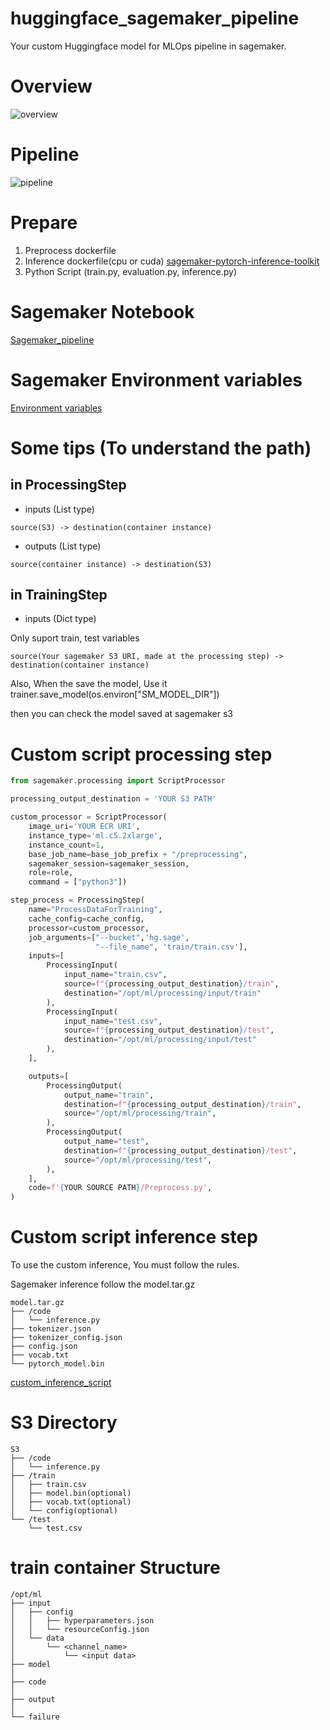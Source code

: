 # huggingface_sagemaker_pipeline

Your custom Huggingface model for MLOps pipeline in sagemaker.

# Overview
![overview](./img/overview.png)

# Pipeline
![pipeline](./img/pipeline.png)

# Prepare

1. Preprocess dockerfile
2. Inference dockerfile(cpu or cuda) [sagemaker-pytorch-inference-toolkit](https://github.com/aws/sagemaker-pytorch-inference-toolkit)
3. Python Script (train.py, evaluation.py, inference.py)

# Sagemaker Notebook
[Sagemaker_pipeline](https://github.com/philschmid/huggingface-sagemaker-workshop-series/blob/main/workshop_3_mlops/lab_1_sagemaker_pipeline.ipynb)

# Sagemaker Environment variables
[Environment variables](https://github.com/aws/sagemaker-training-toolkit/blob/master/ENVIRONMENT_VARIABLES.md)

# Some tips (To understand the path)

## in ProcessingStep

* inputs (List type)
```
source(S3) -> destination(container instance)
```
* outputs (List type)
```
source(container instance) -> destination(S3)
```
## in TrainingStep

* inputs (Dict type)

Only suport train, test variables
```
source(Your sagemaker S3 URI, made at the processing step) -> destination(container instance)
```
Also, When the save the model, Use it trainer.save_model(os.environ["SM_MODEL_DIR"])

then you can check the model saved at sagemaker s3

# Custom script processing step
```python
from sagemaker.processing import ScriptProcessor

processing_output_destination = 'YOUR S3 PATH'

custom_processor = ScriptProcessor(
    image_uri='YOUR ECR URI',
    instance_type='ml.c5.2xlarge',
    instance_count=1,
    base_job_name=base_job_prefix + "/preprocessing",
    sagemaker_session=sagemaker_session,
    role=role,
    command = ["python3"])

step_process = ProcessingStep(
    name="ProcessDataForTraining",
    cache_config=cache_config,
    processor=custom_processor,
    job_arguments=["--bucket",'hg.sage',
                   "--file_name", 'train/train.csv'],
    inputs=[
        ProcessingInput(
            input_name="train.csv",
            source=f"{processing_output_destination}/train",
            destination="/opt/ml/processing/input/train"
        ),
        ProcessingInput(
            input_name="test.csv",
            source=f"{processing_output_destination}/test",
            destination="/opt/ml/processing/input/test"
        ),
    ],

    outputs=[
        ProcessingOutput(
            output_name="train",
            destination=f"{processing_output_destination}/train",
            source="/opt/ml/processing/train",
        ),
        ProcessingOutput(
            output_name="test",
            destination=f"{processing_output_destination}/test",
            source="/opt/ml/processing/test",
        ),
    ],
    code=f'{YOUR SOURCE PATH}/Preprocess.py',
)
```

# Custom script inference step

To use the custom inference, You must follow the rules.

Sagemaker inference follow the model.tar.gz

``` 
model.tar.gz
├── /code
│   └── inference.py
├── tokenizer.json
├── tokenizer_config.json
├── config.json
├── vocab.txt
└── pytorch_model.bin
``` 

[custom_inference_script](https://github.com/huggingface/notebooks/blob/main/sagemaker/17_custom_inference_script/sagemaker-notebook.ipynb)

# S3 Directory
``` 
S3
├── /code
│   └── inference.py
├── /train
│   ├── train.csv
│   ├── model.bin(optional)
│   ├── vocab.txt(optional)
│   └── config(optional)
└── /test
    └── test.csv
``` 

# train container Structure
```
/opt/ml
├── input
│   ├── config
│   │   ├── hyperparameters.json
│   │   └── resourceConfig.json
│   └── data
│       └── <channel_name>
│           └── <input data>
├── model
│
├── code
│
├── output
│
└── failure
```
